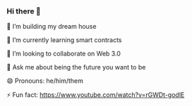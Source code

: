 ### Hi there 👋

<!--
**ttowkach/ttowkach** is a ✨ _special_ ✨ repository because its `README.md` (this file) appears on your GitHub profile.

Here are some ideas to get you started:
-->

 🔭 I’m building my dream house 
 
 🌱 I’m currently learning smart contracts
 
 👯 I’m looking to collaborate on Web 3.0
 
 💬 Ask me about being the future you want to be
 
 😄 Pronouns: he/him/them
 
 ⚡ Fun fact: https://www.youtube.com/watch?v=rGWDt-godlE


